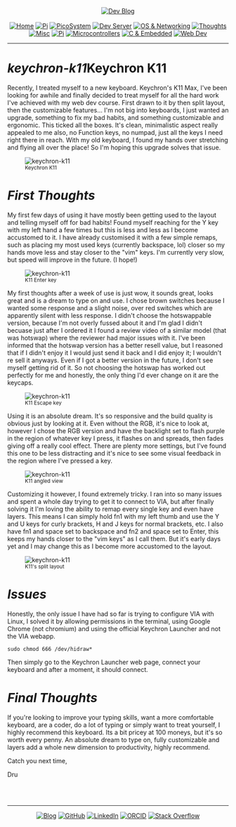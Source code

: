 <!-- Header -->
<link rel="stylesheet" href="../../assets/css/style.css"/>
<div align="center">    
  <a href="../"><img alt="Dev Blog" src="https://img.shields.io/badge/-Developer%20Blog-FE7A16?&logo=git&logoColor=white"></a><br><br></div> 

  <div align="center">
    <a href="../"><img alt="Home" src="https://img.shields.io/badge/-Home-151515?&logo=Arduino&logoColor=C51A4A"></a> 
    <a href="/blog/cm5"><img alt="Pi" src="https://img.shields.io/badge/-CM5-151515?&logo=raspberrypi&logoColor=C51A4A"></a> 
    <a href="/blog/picosystem"><img alt="PicoSystem" src="https://img.shields.io/badge/-PicoSystem-151515?&logo=raspberrypi&logoColor=C51A4A"></a> 
    <a href="/blog/devserver"><img alt="Dev Server" src="https://img.shields.io/badge/-Dev%20Server-151515?&logo=Ubuntu&logoColor=C51A4A"></a> 
    <a href="/blog/osnetworking"><img alt="OS & Networking" src="https://img.shields.io/badge/-OS%20&%20Networking-151515?&logo=freebsd&logoColor=C51A4A"></a> 
    <a href="/blog/thoughts"><img alt="Thoughts" src="https://img.shields.io/badge/-Thoughts-151515?&logo=linux&logoColor=C51A4A"></a> 
    <a href="/blog/misc"><img alt="Misc" src="https://img.shields.io/badge/-Misc-151515?&logo=Ubuntu&logoColor=C51A4A"></a> 
    <a href="/blog/raspberrypi"><img alt="Pi" src="https://img.shields.io/badge/-Raspberry%20Pi-151515?&logo=Raspberry-Pi&logoColor=C51A4A"></a>
    <a href="/blog/microcontrollers"><img alt="Microcontrollers" src="https://img.shields.io/badge/-Microcontrollers-151515?&logo=Arduino&logoColor=FE7A16"></a>
    <a href="/blog/embeddedc"><img alt="C & Embedded" src="https://img.shields.io/badge/-C%20&%20Embedded-151515?&logo=C&logoColor=8a3f8f"></a>
    <a href="/blog/webdev"><img alt="Web Dev" src="https://img.shields.io/badge/-Web%20Development-151515?&logo=html5&logoColor=DD4814"></a>
  </div>
<hr>
<div id="blog-post">
<!-- Main --> 




<h1 id="keychron-k11"><em>keychron-k11</em>Keychron K11</h1>

<p>Recently, I treated myself to a new keyboard. Keychron's K11 Max, I've been looking for awhile and finally decided to treat myself for all the hard work I've achieved with my web dev course. First drawn to it by then split layout, then the customizable features... I'm not big into keyboards, I just wanted an upgrade, something to fix my bad habits, and something customizable and ergonomic. This ticked all the boxes. It's clean, minimalistic aspect really appealed to me also, no Function keys, no numpad, just all the keys I need right there in reach. With my old keyboard, I found my hands over stretching and flying all over the place! So I'm hoping this upgrade solves that issue. </p>

<figure>
<img src="{{ site.baseurl }}/misc/img/k11.jpeg" alt="keychron-k11" />
<br><sup>Keychron K11</sup>
</figure>

<h1 id="keychron-k11"><em>First Thoughts</em></h1>
<p>My first few days of using it have mostly been getting used to the layout and telling myself off for bad habits! Found myself reaching for the Y key with my left hand a few times but this is less and less as I become accustomed to it. I have already customised it with a few simple remaps, such as placing my most used keys (currently backspace, lol) closer so my hands move less and stay closer to the "vim" keys. I'm currently very slow, but speed will improve in the future. (I hope!)</p>

<figure>
<img src="{{ site.baseurl }}/misc/img/k11-enter.jpeg" alt="keychron-k11" />
<br><sup>K11 Enter key</sup>
</figure>

<p>My first thoughts after a week of use is just wow, it sounds great, looks great and is a dream to type on and use. I chose brown switches because I wanted some response and a slight noise, over red switches which are apparently silent with less response. I didn't choose the hotswappable version, because I'm not overly fussed about it and I'm glad I didn't becuase just after I ordered it I found a review video of a similar model (that was hotswap) where the reviewer had major issues with it. I've been informed that the hotswap version has a better resell value, but I reasoned that if I didn't enjoy it I would just send it back and I did enjoy it; I wouldn't re sell it anyways. Even if I got a better version in the future, I don't see myself getting rid of it. So not choosing the hotswap has worked out perfectly for me and honestly, the only thing I'd ever change on it are the keycaps.</p>

<figure>
<img src="{{ site.baseurl }}/misc/img/k11-esc.jpeg" alt="keychron-k11" />
<br><sup>K11 Escape key</sup>
</figure>

<p>Using it is an absolute dream. It's so responsive and the build quality is obvious just by looking at it. Even without the RGB, it's nice to look at, however I chose the RGB version and have the backlight set to flash purple in the region of whatever key I press, it flashes on and spreads, then fades giving off a really cool effect. There are plenty more settings, but I've found this one to be less distracting and it's nice to see some visual feedback in the region where I've pressed a key.</p>

<figure>
<img src="{{ site.baseurl }}/misc/img/k11-angle.jpeg" alt="keychron-k11" />
<br><sup>K11 angled view</sup>
</figure>

<p>
Customizing it however, I found extremely tricky. I ran into so many issues and spent a whole day trying to get it to connect to VIA, but after finally solving it I'm loving the ability to remap every single key and even have layers. This means I can simply hold fn1 with my left thumb and use the Y and U keys for curly brackets, H and J keys for normal brackets, etc. I also have fn1 and space set to backspace and fn2 and space set to Enter, this keeps my hands closer to the "vim keys" as I call them. But it's early days yet and I may change this as I become more accustomed to the layout.</p>

<figure>
<img src="{{ site.baseurl }}/misc/img/k11-split.jpeg" alt="keychron-k11" />
<br><sup>K11's split layout</sup>
</figure>

<h1 id="kde-return"><em>Issues</em></h1>
<p>Honestly, the only issue I have had so far is trying to configure VIA with Linux, I solved it by allowing permissions in the terminal, using Google Chrome (not chromium) and using the official Keychron Launcher and not the VIA webapp.

<p><code>sudo chmod 666 /dev/hidraw*</code></p>

Then simply go to the Keychron Launcher web page, connect your keyboard and after a moment, it should connect.
</p>

<h1 id="kde-return"><em>Final Thoughts</em></h1>

<p>If you're looking to improve your typing skills, want a more comfortable keyboard, are a coder, do a lot of typing or simply want to treat yourself, I highly recommend this keyboard.
Its a bit pricey at 100 moneys, but it's so worth every penny. 
An absolute dream to type on, fully customizable and layers add a whole new dimension to productivity, highly recommend.  

Catch you next time,

Dru</p>



<br>
<!-- Footer -->
</div>

<br>
<div align="center"><hr>
  <a href="../"><img alt="Blog" src="https://img.shields.io/badge/-Developer%20Blog-DD4814?style=flat-square&logo=github&logoColor=black"></a> 
  <a href="https://github.com/dntstck"><img alt="GitHub" src="https://img.shields.io/badge/-@dntstck-181717?style=flat-square&logo=GitHub&logoColor=white"></a> 
  <a href="https://www.linkedin.com/in/drudelarosa"><img alt="LinkedIn" src="https://img.shields.io/badge/-LinkedIn-0077B5?style=flat-square&logo=Linkedin&logoColor=white"></a> 
  <a href="https://orcid.org/0009-0003-6755-7655"><img alt="ORCID" src="https://img.shields.io/badge/-ORCID-A6CE39?style=flat-square&logo=ORCID&logoColor=white"></a> 
  <a href="https://stackoverflow.com/users/28874348/dru-delarosa"><img alt="Stack Overflow" src="https://img.shields.io/badge/-Stack%20Overflow-FE7A16?style=flat-square&logo=Stack-Overflow&logoColor=white"></a>
</div>
